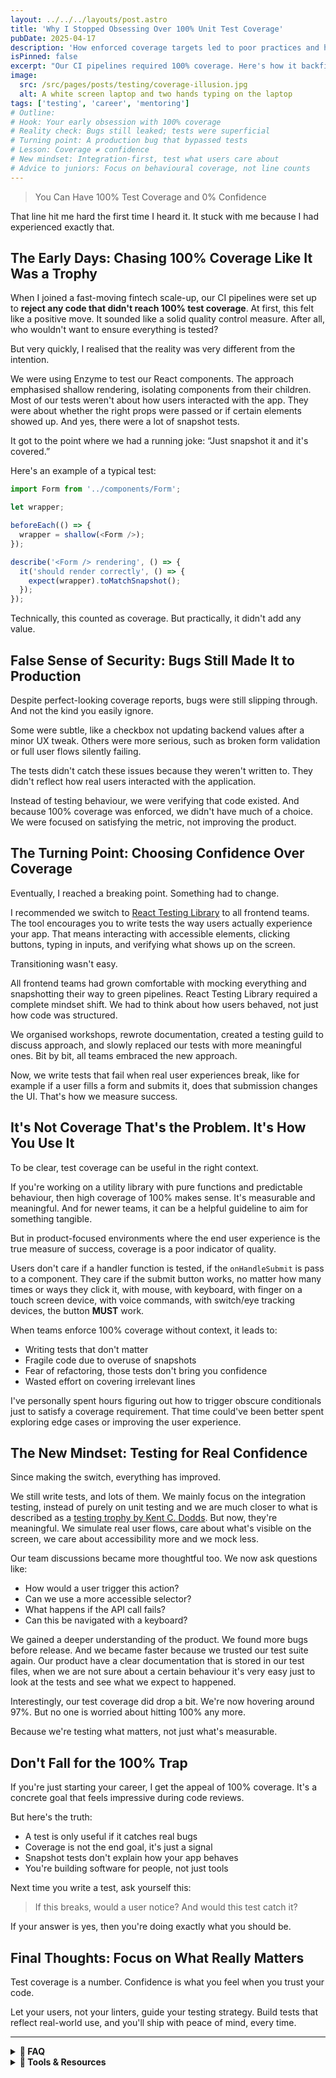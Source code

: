 ```yaml
---
layout: ../../../layouts/post.astro
title: 'Why I Stopped Obsessing Over 100% Unit Test Coverage'
pubDate: 2025-04-17
description: 'How enforced coverage targets led to poor practices and how focusing on the user helped rebuild confidence.'
isPinned: false
excerpt: "Our CI pipelines required 100% coverage. Here's how it backfired and what I now focus on instead."
image:
  src: /src/pages/posts/testing/coverage-illusion.jpg
  alt: A white screen laptop and two hands typing on the laptop
tags: ['testing', 'career', 'mentoring']
# Outline:
# Hook: Your early obsession with 100% coverage
# Reality check: Bugs still leaked; tests were superficial
# Turning point: A production bug that bypassed tests
# Lesson: Coverage ≠ confidence
# New mindset: Integration-first, test what users care about
# Advice to juniors: Focus on behavioural coverage, not line counts
---
```


> You Can Have 100% Test Coverage and 0% Confidence

That line hit me hard the first time I heard it. It stuck with me because I had experienced exactly that.

## The Early Days: Chasing 100% Coverage Like It Was a Trophy

When I joined a fast-moving fintech scale-up, our CI pipelines were set up to **reject any code that didn't reach 100% test coverage**. At first, this felt like a positive move. It sounded like a solid quality control measure. After all, who wouldn't want to ensure everything is tested?

But very quickly, I realised that the reality was very different from the intention.

We were using Enzyme to test our React components. The approach emphasised shallow rendering, isolating components from their children. Most of our tests weren't about how users interacted with the app. They were about whether the right props were passed or if certain elements showed up. And yes, there were a lot of snapshot tests.

It got to the point where we had a running joke: “Just snapshot it and it's covered.”

Here's an example of a typical test:

```ts showLineNumbers
import Form from '../components/Form';

let wrapper;

beforeEach(() => {
  wrapper = shallow(<Form />);
});

describe('<Form /> rendering', () => {
  it('should render correctly', () => {
    expect(wrapper).toMatchSnapshot();
  });
});
```

Technically, this counted as coverage. But practically, it didn't add any value.

## False Sense of Security: Bugs Still Made It to Production

Despite perfect-looking coverage reports, bugs were still slipping through. And not the kind you easily ignore.

Some were subtle, like a checkbox not updating backend values after a minor UX tweak. Others were more serious, such as broken form validation or full user flows silently failing.

The tests didn't catch these issues because they weren't written to. They didn't reflect how real users interacted with the application.

Instead of testing behaviour, we were verifying that code existed. And because 100% coverage was enforced, we didn't have much of a choice. We were focused on satisfying the metric, not improving the product.

## The Turning Point: Choosing Confidence Over Coverage

Eventually, I reached a breaking point. Something had to change.

I recommended we switch to [React Testing Library](https://testing-library.com/docs/react-testing-library/intro) to all frontend teams. The tool encourages you to write tests the way users actually experience your app. That means interacting with accessible elements, clicking buttons, typing in inputs, and verifying what shows up on the screen.

Transitioning wasn't easy.

All frontend teams had grown comfortable with mocking everything and snapshotting their way to green pipelines. React Testing Library required a complete mindset shift. We had to think about how users behaved, not just how code was structured.

We organised workshops, rewrote documentation, created a testing guild to discuss approach, and slowly replaced our tests with more meaningful ones. Bit by bit, all teams embraced the new approach.

Now, we write tests that fail when real user experiences break, like for example if a user fills a form and submits it, does that submission changes the UI. That's how we measure success.

## It's Not Coverage That's the Problem. It's How You Use It

To be clear, test coverage can be useful in the right context.

If you're working on a utility library with pure functions and predictable behaviour, then high coverage of 100% makes sense. It's measurable and meaningful. And for newer teams, it can be a helpful guideline to aim for something tangible.

But in product-focused environments where the end user experience is the true measure of success, coverage is a poor indicator of quality.

Users don't care if a handler function is tested, if the `onHandleSubmit` is pass to a component. They care if the submit button works, no matter how many times or ways they click it, with mouse, with keyboard, with finger on a touch screen device, with voice commands, with switch/eye tracking devices, the button **MUST** work.

When teams enforce 100% coverage without context, it leads to:

- Writing tests that don't matter
- Fragile code due to overuse of snapshots
- Fear of refactoring, those tests don't bring you confidence
- Wasted effort on covering irrelevant lines

I've personally spent hours figuring out how to trigger obscure conditionals just to satisfy a coverage requirement. That time could've been better spent exploring edge cases or improving the user experience.

## The New Mindset: Testing for Real Confidence

Since making the switch, everything has improved.

We still write tests, and lots of them. We mainly focus on the integration testing, instead of purely on unit testing and we are much closer to what is described as a [testing trophy by Kent C. Dodds](https://kentcdodds.com/blog/the-testing-trophy-and-testing-classifications). But now, they're meaningful. We simulate real user flows, care about what's visible on the screen, we care about accessibility more and we mock less.

Our team discussions became more thoughtful too. We now ask questions like:

- How would a user trigger this action?
- Can we use a more accessible selector?
- What happens if the API call fails?
- Can this be navigated with a keyboard?

We gained a deeper understanding of the product. We found more bugs before release. And we became faster because we trusted our test suite again. Our product have a clear documentation that is stored in our test files, when we are not sure about a certain behaviour it's very easy just to look at the tests and see what we expect to happened.

Interestingly, our test coverage did drop a bit. We're now hovering around 97%. But no one is worried about hitting 100% any more.

Because we're testing what matters, not just what's measurable.

## Don't Fall for the 100% Trap

If you're just starting your career, I get the appeal of 100% coverage. It's a concrete goal that feels impressive during code reviews.

But here's the truth:

- A test is only useful if it catches real bugs
- Coverage is not the end goal, it's just a signal
- Snapshot tests don't explain how your app behaves
- You're building software for people, not just tools

Next time you write a test, ask yourself this:

> If this breaks, would a user notice? And would this test catch it?

If your answer is yes, then you're doing exactly what you should be.

## Final Thoughts: Focus on What Really Matters

Test coverage is a number. Confidence is what you feel when you trust your code.

Let your users, not your linters, guide your testing strategy. Build tests that reflect real-world use, and you'll ship with peace of mind, every time.

---

<details>
<summary><strong>📖 FAQ</strong></summary>

- **Is 100% test coverage ever a good idea?**  
  It can be, especially in libraries with pure functions or for early-stage teams that need structure. But it shouldn't be your only goal.

- **Is snapshot testing bad?**  
  Not always. But relying on it too much can lead to fragile tests that don't catch actual bugs.

- **How can I shift my team's testing mindset?**  
  Start small. Introduce better tools, run workshops, explain the benefits, and lead by example with tests that mimic real user behaviour.

- **Isn't enforcing coverage good for junior devs?**  
  It can offer a starting point, but should be flexible. What matters more is teaching them what and why to test.

- **How do I know if my test suite is reliable?**  
  It should break when something a user would notice breaks. Test real scenarios, simulate flows, and prioritise accessibility.

</details>

<details>
<summary><strong>🧰 Tools & Resources</strong></summary>

- [React Testing Library Docs](https://testing-library.com/docs/react-testing-library/intro/) – The user-centric testing tool
- [Kent C. Dodds – Write Tests. Not Too Many. Mostly Integration.](https://kentcdodds.com/blog/write-tests) – A classic

</details>
